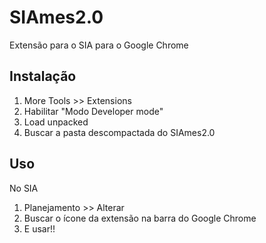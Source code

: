 # SIAmes2.0
Extensão para o SIA para o Google Chrome


## Instalação

1) More Tools >> Extensions
2) Habilitar "Modo Developer mode"
3) Load unpacked 
4) Buscar a pasta descompactada do SIAmes2.0

## Uso

No SIA

1) Planejamento >> Alterar
2) Buscar o ícone da extensão na barra do Google Chrome
3) E usar!!






